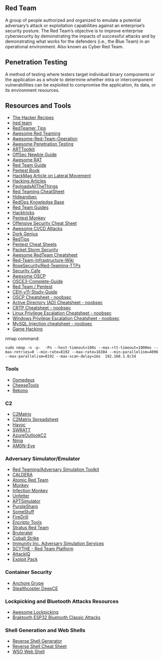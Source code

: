 Red Team
------------------
A group of people authorized and organized to emulate a potential adversary’s attack or exploitation capabilities against an enterprise’s security posture. The Red Team’s objective is to improve enterprise cybersecurity by demonstrating the impacts of successful attacks and by demonstrating what works for the defenders (i.e., the Blue Team) in an operational environment. Also known as Cyber Red Team.

Penetration Testing
-------------------
A method of testing where testers target individual binary components or the application as a whole to determine whether intra or intercomponent vulnerabilities can be exploited to compromise the application, its data, or its environment resources.

Resources and Tools
-------------------
- [The Hacker Recipes](https://www.thehacker.recipes/)
- [Ired team](https://www.ired.team/)
- [RedTeamer Tips](https://redteamer.tips/)
- [Awesome Red Teaming](https://github.com/yeyintminthuhtut/Awesome-Red-Teaming)
- [Awesome-Red-Team-Operation](https://github.com/CyberSecurityUP/Awesome-Red-Team-Operations)
- [Awesome Penetration Testing](https://github.com/enaqx/awesome-pentest)
- [ARTToolkit](https://arttoolkit.github.io/)
- [OffSec Newbie Guide](https://guide.offsecnewbie.com/)
- [Awesome RAT](https://github.com/alphaSeclab/awesome-rat/blob/master/Readme_en.md)
- [Red Team Guide](https://redteam.guide/docs/guides/)
- [Pentest Book](https://pentestbook.six2dez.com/)
- [HackMag Article on Lateral Movement](https://hackmag.com/security/lateral-movement/)
- [Hacking Articles](https://www.hackingarticles.in/)
- [PayloadsAllTheThings](https://github.com/swisskyrepo/PayloadsAllTheThings)
- [Red Teaming CheatSheet](https://github.com/0xJs/RedTeaming_CheatSheet)
- [Hideandsec](https://hideandsec.sh/books)
- [RedOps Knowledge Base](https://redops.at/en/knowledge-base)
- [Red Team Guides](https://redteamguides.com/index.html)
- [Hacktricks](https://book.hacktricks.xyz/welcome/readme)
- [Pentest Monkey](https://pentestmonkey.net/)
- [Offensive Security Cheat Sheet](https://github.com/Totes5706/Offensive-Security-Cheat-Sheet)
- [Awesome CI/CD Attacks](https://github.com/TupleType/awesome-cicd-attacks)
- [Dork Genius](https://dorkgenius.com/)
- [RedTips](https://github.com/vysecurity/RedTips)
- [Pentest Cheat Sheets ](https://github.com/Kitsun3Sec/Pentest-Cheat-Sheets)
- [Packet Storm Security](https://packetstormsecurity.com/)
- [Awesome RedTeam Cheatsheet](https://github.com/RistBS/Awesome-RedTeam-Cheatsheet)
- [Red-Team-Infrastructure-Wiki](https://github.com/bluscreenofjeff/Red-Team-Infrastructure-Wiki)
- [RoseSecurity/Red-Teaming-TTPs](https://github.com/RoseSecurity/Red-Teaming-TTPs)
- [Security Cafe](https://securitycafe.ro/)
- [Awesome OSCP](https://github.com/0x4D31/awesome-oscp)
- [OSCE3-Complete-Guide](https://github.com/CyberSecurityUP/OSCE3-Complete-Guide)
- [Red Team / Pentest](https://johnermac.github.io/menu/)
- [CEH-v11-Study-Guide](https://github.com/imrk51/CEH-v11-Study-Guide)
- [OSCP Cheatsheet - noobsec](https://www.noobsec.net/oscp-cheatsheet/)
- [Active Directory (AD) Cheatsheet - noobsec](https://www.noobsec.net/ad-cheatsheet/)
- [CRTP Cheatsheet - noobsec](https://www.noobsec.net/crtp-cheatsheet/)
- [Linux Privilege Escalation Cheatsheet - noobsec](https://www.noobsec.net/privesc-linux/)
- [Windows Privilege Escalation Cheatsheet - noobsec](https://www.noobsec.net/privesc-windows/)
- [MySQL Injection cheatsheet - noobsec](https://www.noobsec.net/sqli-cheatsheet/)
- [Game Hacking](https://github.com/dsasmblr/game-hacking)

nmap command:
```
sudo nmap -n -p-  -Pn --host-timeout=100s --max-rtt-timeout=1000ms --max-retries=0 --min-rate=8192 --max-rate=16384 --min-parallelism=4096 --max-parallelism=8192 --max-scan-delay=1ms  192.168.1.0/24
```

### Tools
- [Osmedeus](https://github.com/j3ssie/Osmedeus)
- [CheeseTools](https://github.com/klezVirus/CheeseTools)
- [Rekono](https://github.com/pablosnt/rekono)

### C2
- [C2Matrix](https://www.thec2matrix.com/matrix)
- [C2Matrix Spreadsheet](https://docs.google.com/spreadsheets/u/0/d/1b4mUxa6cDQuTV2BPC6aA-GR4zGZi0ooPYtBe4IgPsSc/htmlview#gid=0)
- [Havoc](https://github.com/HavocFramework/Havoc)
- [SWRATT](https://github.com/Suburbanno/SWRATT)
- [AzureOutlookC2](https://github.com/boku7/azureOutlookC2)
- [Ninja](https://github.com/ahmedkhlief/Ninja)
- [AM0N-Eye](https://github.com/S3N4T0R-0X0/AM0N-Eye)

### Adversary Simulator/Emulator
- [Red Teaming/Adversary Simulation Toolkit](https://0x1.gitlab.io/pentesting/Red-Teaming-Toolkit/)
- [CALDERA](https://caldera.mitre.org/)
- [Atomic Red Team](https://github.com/redcanaryco/atomic-red-team)
- [Monkey](https://github.com/guardicore/monkey)
- [Infection Monkey](https://www.akamai.com/infectionmonkey)
- [Unfetter](https://mitre.github.io/unfetter/)
- [APTSimulator](https://github.com/NextronSystems/APTSimulator)
- [PurpleSharp](https://github.com/mvelazc0/PurpleSharp)
- [SomeStuff](https://github.com/SadProcessor/SomeStuff)
- [FireDrill](https://github.com/FourCoreLabs/firedrill)
- [Encripto Tools](https://www.encripto.no/en/downloads-2/tools/)
- [Stratus Red Team](https://github.com/DataDog/stratus-red-team)
- [Bruteratel](https://bruteratel.com/)
- [Cobalt Strike](https://www.cobaltstrike.com/)
- [Immunity Inc. Adversary Simulation Services](https://www.immunityinc.com/services/adversary-simulation.html)
- [SCYTHE - Red Team Platform](https://scythe.io/red-teams)
- [AttackIQ](https://www.attackiq.com/platform/)
- [Exploit Pack](https://exploitpack.com/)

### Container Security
- [Anchore Grype](https://github.com/anchore/grype)
- [Stealthcopter DeepCE](https://github.com/stealthcopter/deepce)

### Lockpicking and Bluetooth Attacks Resources
- [Awesome Lockpicking](https://github.com/fabacab/awesome-lockpicking)
- [Braktooth ESP32 Bluetooth Classic Attacks](https://github.com/Matheus-Garbelini/braktooth_esp32_bluetooth_classic_attacks)

### Shell Generation and Web Shells
- [Reverse Shell Generator](https://github.com/0dayCTF/reverse-shell-generator)
- [Reverse Shell Cheat Sheet](https://pentestmonkey.net/cheat-sheet/shells/reverse-shell-cheat-sheet)
- [WSO Web Shell](https://github.com/mIcHyAmRaNe/wso-webshell)
